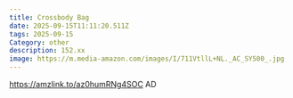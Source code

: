```yaml
---
title: Crossbody Bag
date: 2025-09-15T11:11:20.511Z
tags: 2025-09-15
Category: other
description: 152.xx
image: https://m.media-amazon.com/images/I/711VtllL+NL._AC_SY500_.jpg
---
```

https://amzlink.to/az0humRNg4SOC
AD